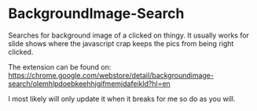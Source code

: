 # BackgroundImage-Search
Searches for background image of a clicked on thingy.  It usually works for slide shows where the javascript crap keeps the pics from being right clicked.

The extension can be found on: https://chrome.google.com/webstore/detail/backgroundimage-search/olemhlpdoebkeehhjgifmemjdafeikld?hl=en

I most likely will only update it when it breaks for me so do as you will.
